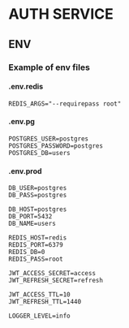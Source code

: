 # AUTH SERVICE

## ENV

### Example of env files
#### .env.redis
```
REDIS_ARGS="--requirepass root"
```

#### .env.pg
```
POSTGRES_USER=postgres
POSTGRES_PASSWORD=postgres
POSTGRES_DB=users
```

#### .env.prod
```
DB_USER=postgres
DB_PASS=postgres

DB_HOST=postgres
DB_PORT=5432
DB_NAME=users

REDIS_HOST=redis
REDIS_PORT=6379
REDIS_DB=0
REDIS_PASS=root

JWT_ACCESS_SECRET=access
JWT_REFRESH_SECRET=refresh

JWT_ACCESS_TTL=10
JWT_REFRESH_TTL=1440

LOGGER_LEVEL=info
```
